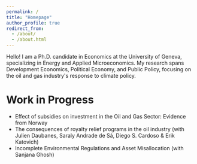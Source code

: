 ```yaml
---
permalink: /
title: "Homepage"
author_profile: true
redirect_from: 
  - /about/
  - /about.html
---
```


Hello! I am a Ph.D. candidate in Economics at the University of Geneva, specializing in Energy and Applied Microeconomics. My research spans Development Economics, Political Economy, and Public Policy, focusing on the oil and gas industry's response to climate policy.

# Work in Progress
- Effect of subsidies on investment in the Oil and Gas Sector: Evidence from Norway
- The consequences of royalty relief programs in the oil industry (with Julien Daubanes, Saraly Andrade de Sá, Diego S. Cardoso & Erik Katovich)
- Incomplete Environmental Regulations and Asset Misallocation (with Sanjana Ghosh)
